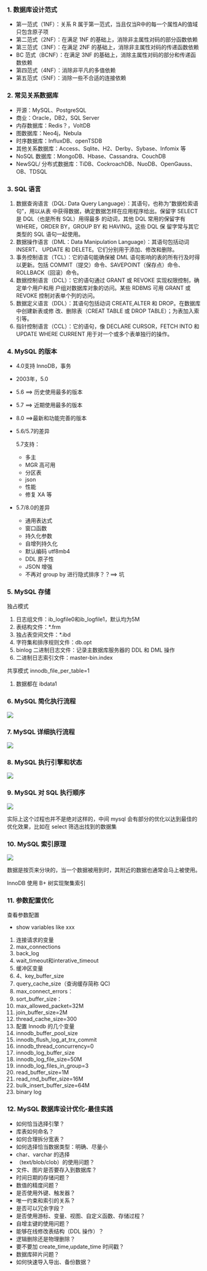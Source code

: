 ### 1. 数据库设计范式
   - 第一范式（1NF）：关系 R 属于第一范式，当且仅当R中的每一个属性A的值域只包含原子项
   - 第二范式（2NF）：在满足 1NF 的基础上，消除非主属性对码的部分函数依赖
   - 第三范式（3NF）：在满足 2NF 的基础上，消除非主属性对码的传递函数依赖
   - BC 范式（BCNF）：在满足 3NF 的基础上，消除主属性对码的部分和传递函数依赖
   - 第四范式（4NF）：消除非平凡的多值依赖
   - 第五范式（5NF）：消除一些不合适的连接依赖

### 2. 常见关系数据库
   - 开源：MySQL、PostgreSQL
   - 商业：Oracle，DB2，SQL Server
   - 内存数据库：Redis？，VoltDB
   - 图数据库：Neo4j，Nebula
   - 时序数据库：InfluxDB、openTSDB
   - 其他关系数据库：Access、Sqlite、H2、Derby、Sybase、Infomix 等
   - NoSQL 数据库：MongoDB、Hbase、Cassandra、CouchDB
   - NewSQL/ 分布式数据库：TiDB、CockroachDB、NuoDB、OpenGauss、OB、TDSQL

### 3. SQL 语言
   1. 数据查询语言（DQL: Data Query Language）：其语句，也称为“数据检索语句”，用以从表
   中获得数据，确定数据怎样在应用程序给出。保留字 SELECT 是 DQL（也是所有 SQL）用得最多
   的动词，其他 DQL 常用的保留字有 WHERE，ORDER BY，GROUP BY 和 HAVING。这些 DQL 保
   留字常与其它类型的 SQL 语句一起使用。
   2. 数据操作语言（DML：Data Manipulation Language）：其语句包括动词 INSERT、
   UPDATE 和 DELETE。它们分别用于添加、修改和删除。
   3. 事务控制语言（TCL）：它的语句能确保被 DML 语句影响的表的所有行及时得以更新。包括
   COMMIT（提交）命令、SAVEPOINT（保存点）命令、ROLLBACK（回滚）命令。
   4. 数据控制语言（DCL）：它的语句通过 GRANT 或 REVOKE 实现权限控制，确定单个用户和用
   户组对数据库对象的访问。某些 RDBMS 可用 GRANT 或 REVOKE 控制对表单个列的访问。
   5. 数据定义语言（DDL）：其语句包括动词 CREATE,ALTER 和 DROP。在数据库中创建新表或修
   改、删除表（CREAT TABLE 或 DROP TABLE）；为表加入索引等。
   6. 指针控制语言（CCL）：它的语句，像 DECLARE CURSOR，FETCH INTO 和 UPDATE WHERE
   CURRENT 用于对一个或多个表单独行的操作。

### 4. MySQL 的版本
   - 4.0支持 InnoDB，事务
   - 2003年，5.0
   - 5.6 ==> 历史使用最多的版本
   - 5.7 ==> 近期使用最多的版本
   - 8.0 ==>最新和功能完善的版本
   - 5.6/5.7的差异

       5.7支持：
       - 多主
       - MGR 高可用
       - 分区表
       - json
       - 性能
       - 修复 XA 等
   - 5.7/8.0的差异
       - 通用表达式
       - 窗口函数
       - 持久化参数
       - 自增列持久化
       - 默认编码 utf8mb4
       - DDL 原子性
       - JSON 增强
       - 不再对 group by 进行隐式排序？？==> 坑

### 5. MySQL 存储
   独占模式
   1. 日志组文件：ib_logfile0和ib_logfile1，默认均为5M
   2. 表结构文件：*.frm
   3. 独占表空间文件：*.ibd
   4. 字符集和排序规则文件：db.opt
   5. binlog 二进制日志文件：记录主数据库服务器的 DDL 和 DML 操作
   6. 二进制日志索引文件：master-bin.index

   共享模式 innodb_file_per_table=1
   1. 数据都在 ibdata1

### 6. MySQL 简化执行流程
  ![](assets/markdown-img-paste-20201125175413226.png)

### 7. MySQL 详细执行流程
  ![](assets/markdown-img-paste-20201125175436944.png)

### 8. MySQL 执行引擎和状态
  ![](assets/markdown-img-paste-20201125175501954.png)

### 9. MySQL 对 SQL 执行顺序
  ![](assets/markdown-img-paste-20201125175524206.png)

  实际上这个过程也并不是绝对这样的，中间 mysql 会有部分的优化以达到最佳的优化效果，比如在 select 筛选出找到的数据集

### 10. MySQL 索引原理

  ![](assets/markdown-img-paste-20201125175618238.png)

  数据是按页来分块的，当一个数据被用到时，其附近的数据也通常会马上被使用。

  InnoDB 使用 B+ 树实现聚集索引

### 11. 参数配置优化
查看参数配置
- show variables like xxx

1. 连接请求的变量
  1. max_connections
  2. back_log
  3. wait_timeout和interative_timeout
2. 缓冲区变量
  1. 4、key_buffer_size
  2. query_cache_size（查询缓存简称 QC)
  3. max_connect_errors：
  4. sort_buffer_size：
  5. max_allowed_packet=32M
  6. join_buffer_size=2M
  7. thread_cache_size=300
3. 配置 Innodb 的几个变量
  1. innodb_buffer_pool_size
  2. innodb_flush_log_at_trx_commit
  3. innodb_thread_concurrency=0
  4. innodb_log_buffer_size
  5. innodb_log_file_size=50M
  6. innodb_log_files_in_group=3
  7. read_buffer_size=1M
  8. read_rnd_buffer_size=16M
  9. bulk_insert_buffer_size=64M
  10. binary log

### 12. MySQL 数据库设计优化-最佳实践
- 如何恰当选择引擎？
- 库表如何命名？
- 如何合理拆分宽表？
- 如何选择恰当数据类型：明确、尽量小
- char、varchar 的选择
- （text/blob/clob）的使用问题？
- 文件、图片是否要存入到数据库？
- 时间日期的存储问题？
- 数值的精度问题？
- 是否使用外键、触发器？
- 唯一约束和索引的关系？
- 是否可以冗余字段？
- 是否使用游标、变量、视图、自定义函数、存储过程？
- 自增主键的使用问题？
- 能够在线修改表结构（DDL 操作）？
- 逻辑删除还是物理删除？
- 要不要加 create_time,update_time 时间戳？
- 数据库碎片问题？
- 如何快速导入导出、备份数据？
